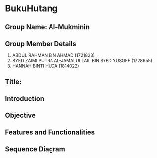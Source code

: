 # BukuHutang

## Group Name: Al-Mukminin

## Group Member Details
1. ABDUL RAHMAN BIN AHMAD (1721823)
2. SYED ZAIMI PUTRA AL-JAMALULLAIL BIN SYED YUSOFF (1728655)
3. HANNAH BINTI HUDA (1814022)

## Title: 

## Introduction

## Objective

## Features and Functionalities

## Sequence Diagram


